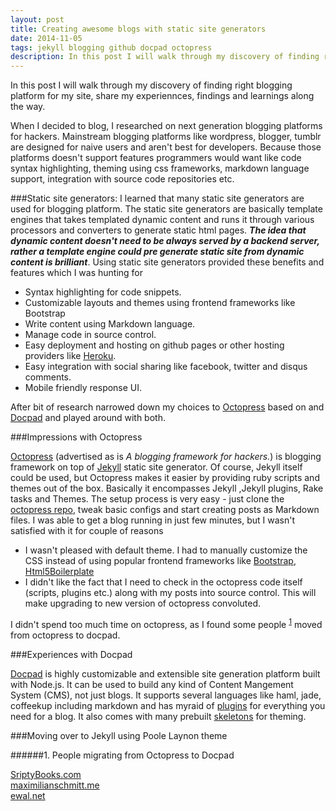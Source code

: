 ```yaml
---
layout: post
title: Creating awesome blogs with static site generators
date: 2014-11-05
tags: jekyll blogging github docpad octopress
description: In this post I will walk through my discovery of finding right blogging platform for my site, my experiences with static site generators and things I learned.
---
```


In this post I will walk through my discovery of finding right blogging platform for my site, share my experiennces, findings and learnings along the way.
 
When I decided to blog, I researched on next generation blogging platforms for hackers. 
Mainstream blogging platforms like wordpress, blogger, tumblr are designed for naive users and aren't best for developers. 
Because those platforms doesn't support features programmers would want like code syntax highlighting, theming using css frameworks, 
markdown language support, integration with source code repositories etc. <!-- TODO bulletize -->

###Static site generators:
I learned that many static site generators are used for blogging platform. The static site generators are basically template engines 
that takes templated dynamic content and runs it through various processors and converters to generate static html pages. 
***The idea that dynamic content doesn't need to be always served by a backend server, rather a template engine could pre generate 
static site from dynamic content is brilliant***. Using static site generators provided these benefits and features which I was hunting for

+ Syntax highlighting for code snippets.
+ Customizable layouts and themes using frontend frameworks like Bootstrap
+ Write content using Markdown language.
+ Manage code in source control.
+ Easy deployment and hosting on github pages or other hosting providers like [Heroku](https://www.heroku.com/).
+ Easy integration with social sharing like facebook, twitter and disqus comments.
+ Mobile friendly response UI.
 
After bit of research narrowed down my choices to [Octopress](http://octopress.org/) based on and [Docpad](https://docpad.org/) and played around with both.

###Impressions with Octopress

[Octopress](http://octopress.org/) (advertised as is *A blogging framework for hackers.*) is blogging framework on top of [Jekyll](http://jekyllrb.com/) static site generator. 
Of course, Jekyll itself could be used, but Octopress makes it easier by providing ruby scripts and themes out of the box. 
Basically it encompasses Jekyll ,Jekyll plugins, Rake tasks and Themes. The setup process is very easy - just clone the [octopress repo](https://github.com/imathis/octopress),
tweak basic configs and start creating posts as Markdown files. I was able to get a blog running in just few minutes, 
but I wasn't satisfied with it for couple of reasons

+ I wasn't pleased with default theme. I had to manually customize the CSS instead of using popular frontend frameworks 
like [Bootstrap](http://getbootstrap.com/), [Html5Boilerplate](http://html5boilerplate.com/)
+ I didn't like the fact that I need to check in the octopress code itself (scripts, plugins etc.) along with my posts into source control. This will make upgrading to new version of octopress convoluted.

I didn't spend too much time on octopress, as I found some people <sup><a href="#1.-people-migrating-from-octopress-to-docpad">1</a></sup> moved from octopress to docpad.

###Experiences with Docpad

[Docpad](https://docpad.org/) is highly customizable and extensible site generation platform built with Node.js. It can be used to build any kind of Content Mangement System (CMS), not just blogs. It supports several languages like haml, jade, coffeekup including markdown and has myraid of [plugins](https://docpad.org/docs/plugins) for everything you need for a blog.
It also comes with many prebuilt [skeletons](https://docpad.org/docs/skeletons) for theming.


###Moving over to Jekyll using Poole Laynon theme

######1. People migrating from Octopress to Docpad

[SriptyBooks.com](http://blog.scriptybooks.com/from-jekyll-octopress-to-docpad/)<br/>
[maximilianschmitt.me](http://maximilianschmitt.me/posts/from-wordpress-to-octopress-to-docpad/)<br/>
[ewal.net](http://www.ewal.net/2013/10/08/blogging-with-docpad/)

